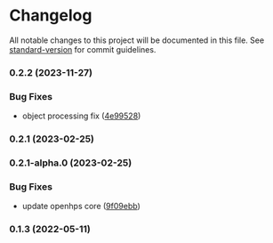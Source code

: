 # Changelog

All notable changes to this project will be documented in this file. See [standard-version](https://github.com/conventional-changelog/standard-version) for commit guidelines.

### 0.2.2 (2023-11-27)


### Bug Fixes

* object processing fix ([4e99528](https://github.com/OpenHPS/openhps-imu/commit/4e99528c8604ae19c9d8d527c576bed1b0ee03f1))

### 0.2.1 (2023-02-25)

### 0.2.1-alpha.0 (2023-02-25)


### Bug Fixes

* update openhps core ([9f09ebb](https://github.com/OpenHPS/openhps-imu/commit/9f09ebb1fddfbb9f5de6b6311b52b316adee29ac))

### 0.1.3 (2022-05-11)
